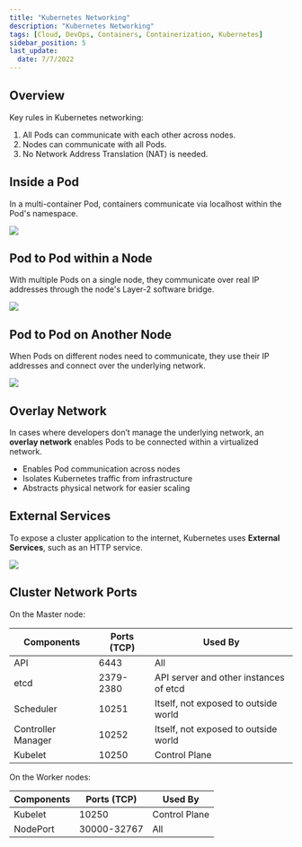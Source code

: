 ```yaml
---
title: "Kubernetes Networking"
description: "Kubernetes Networking"
tags: [Cloud, DevOps, Containers, Containerization, Kubernetes]
sidebar_position: 5
last_update:
  date: 7/7/2022
---
```



## Overview

Key rules in Kubernetes networking:

1. All Pods can communicate with each other across nodes.
2. Nodes can communicate with all Pods.
3. No Network Address Translation (NAT) is needed.

## Inside a Pod

In a multi-container Pod, containers communicate via localhost within the Pod's namespace.

<div class='img-center'>

![](/img/docs/k8snetworkinginsideapod2.png)

</div>

## Pod to Pod within a Node

With multiple Pods on a single node, they communicate over real IP addresses through the node's Layer-2 software bridge.

<div class='img-center'>

![](/img/docs/k8snetworkingpodtopodinsidenode.png)

</div>

## Pod to Pod on Another Node

When Pods on different nodes need to communicate, they use their IP addresses and connect over the underlying network.

<div class='img-center'>

![](/img/docs/pod-to-pod-to-another-node.png)

</div>


## Overlay Network

In cases where developers don’t manage the underlying network, an **overlay network** enables Pods to be connected within a virtualized network.

- Enables Pod communication across nodes
- Isolates Kubernetes traffic from infrastructure
- Abstracts physical network for easier scaling

## External Services 

To expose a cluster application to the internet, Kubernetes uses **External Services**, such as an HTTP service.

<div class='img-center'>

![](/img/docs/k8sexternalserviceshttp.png)

</div>

## Cluster Network Ports 

On the Master node:

Components | Ports (TCP) | Used By
---------|----------|---------
API                 | 6443      | All
etcd                | 2379-2380 | API server and other instances of etcd
Scheduler           | 10251     | Itself, not exposed to outside world 
Controller Manager  | 10252     | Itself, not exposed to outside world 
Kubelet             | 10250     | Control Plane 

On the Worker nodes:

Components | Ports (TCP) | Used By
---------|----------|---------
Kubelet             | 10250         | Control Plane 
NodePort            | 30000-32767   | All 



 

 
